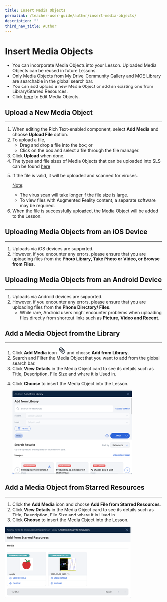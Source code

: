 ```yaml
---
title: Insert Media Objects
permalink: /teacher-user-guide/author/insert-media-objects/
description: ""
third_nav_title: Author
---
```

<h1 id="insert-media-objects">Insert Media Objects</h1>
<ul>
<li>You can incorporate Media Objects into your Lesson. Uploaded Media Objects can be reused in future Lessons.</li>
<li>Only Media Objects from My Drive, Community Gallery and MOE Library are searchable in the global search bar.</li>
<li>You can add upload a new Media Object or add an existing one from Library/Starred Resources.</li>
<li>Click <a target="_blank" href="/teacher-user-guide/author/edit-media-objects/">here</a> to Edit Media Objects.</li>
</ul>
<h2 id="-upload-a-new-media-object-">Upload a New Media Object</h2>
<hr>
<ol>
<li>When editing the Rich Text-enabled component, select <strong>Add Media</strong> and choose <strong>Upload File</strong> option. </li>
<li>To upload a file,<ul>
<li>Drag and drop a file into the box; or</li>
<li>Click on the box and select a file through the file manager.</li>
</ul>
</li>
<li>Click <strong>Upload</strong> when done.</li>
<li>The types and file sizes of Media Objects that can be uploaded into SLS can be found <a target="_blank" href="/teacher-user-guide/author/file-size-limits/">here</a></li>
<li><p>If the file is valid, it will be uploaded and scanned for viruses.</p>
	<p><u>Note</u>:</p>
<ul>
<li>The virus scan will take longer if the file size is large.</li>
<li>To view files with Augmented Reality content, a separate software may be required.</li>
</ul>
</li>
<li>When the file is successfully uploaded, the Media Object will be added to the Lesson.</li>
</ol>
<h2 id="-uploading-media-objects-from-an-ios-device-">Uploading Media Objects from an iOS Device</h2>
<hr>
<ol>
<li>Uploads via iOS devices are supported.</li>
<li>However, if you encounter any errors, please ensure that you are uploading files from the <strong>Photo Library, Take Photo or Video, or Browse from Files</strong>.</li>
</ol>
<h2 id="-uploading-media-objects-from-an-android-device-">Uploading Media Objects from an Android Device</h2>
<hr>
<ol>
<li>Uploads via Android devices are supported.</li>
<li>However, if you encounter any errors, please ensure that you are uploading files from the <strong>Phone Directory/ Files</strong>.<ul>
<li>While rare, Android users might encounter problems when uploading files directly from shortcut links such as <strong>Picture, Video and Recent</strong>.</li>
</ul>
</li>
</ol>
<h2 id="-add-a-media-object-from-the-library-">Add a Media Object from the Library</h2>
<hr>
<ol>
<li>Click <strong>Add Media</strong> icon <img style="width:1.5rem; display: inline;" src="/images/Icons/PaperClip.svg"> and choose <strong>Add from Library</strong>.</li>
<li>Search and Filter the Media Object that you want to add from the global search bar.</li>
<li>Click <strong>View Details</strong> in the Media Object card to see its details such as Title, Description, File Size and where it is Used in.</li>
<li><p>Click <strong>Choose</strong> to insert the Media Object into the Lesson.</p>
<p><img style="width: 80%;" src="/images/2Teacher/AU-AddMedia1.png"></p>
</li>
</ol>
<h2 id="-add-a-media-object-from-starred-resources-">Add a Media Object from Starred Resources</h2>
<hr>
<ol>
<li>Click the <strong>Add Media</strong> icon and choose <strong>Add File from Starred Resources</strong>.</li>
<li>Click <strong>View Details</strong> in the Media Object card to see its details such as Title, Description, File Size and where it is Used in.</li>
<li>Click <strong>Choose</strong> to insert the Media Object into the Lesson.</li>
</ol><img style="width: 80%;" src="/images/2Teacher/AU-AddMedia2.png">